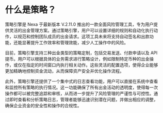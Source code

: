 # 什么是策略？

策略引擎是 Nexa 于最新版本 V.2.11.0 推出的一款全面风险管理工具，专为用户提供灵活的出金管理方案。通过策略引擎，用户可以设置详细的规则和自动化执行动作，以规范和控制团队成员的出金请求。这项工具未来将支持自动签名和出款功能，还能显著提升工作效率和管理效能，减少人工操作中的风险。

目前，策略引擎支持三种出金类型的策略定制，包括交易发送、付款申请以及 API 提币。用户可以根据具体的业务需求进行策略设计，例如限制特定币种的出金操作，或仅在指定的时间窗口内执行相关动作。这些灵活的配置选项，使得企业能够更加精确地控制资金流动，从而保障资产安全并优化操作流程。

此外，策略引擎还提供了一个集中式的日志查看功能，用户可以直接在系统中查看和监控所有策略的执行情况。这一功能确保了所有出金活动的透明度，使得每一次操作都可以被完整追踪和审核，从而进一步提升了风险管理的严谨性与可控性。通过即时查看和分析策略日志，管理者能够迅速识别潜在问题，并做出相应的调整，确保企业资金的安全性和操作的合规性。
